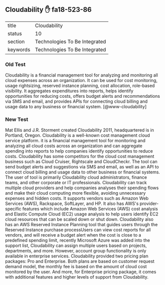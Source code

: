 ## Cloudability :hand: fa18-523-86



|          |                               |
| -------- | ----------------------------- |
| title    | Cloudability                  | 
| status   | 10                            |
| section  | Technologies To Be Integrated |
| keywords | Technologies To Be Integrated |

### Old Test

Cloudability is a financial management tool for analyzing and
monitoring all cloud expenses across an organization. It can be used
for cost monitoring, usage rightsizing, reserved instance planning,
cost allocation, role-based visibility. It aggregates expenditures
into reports, helps identify opportunities for reducing costs, offers
budget alerts and recommendations via SMS and email, and provides APIs
for connecting cloud billing and usage data to any business or
financial system. [@www-cloudability]


### New Test

Mat Ellis and J.R. Storment created Cloudability 2011, headquartered is in Portland, Oregon. 
Cloudability is a well-known cost management cloud service platform. it is a financial management tool for monitoring and analyzing all cloud costs across an organization and can aggregate spending into reports to help companies identify opportunities to reduce costs. Cloudability has some competitors for the cloud cost management business such as Cloud Cruiser, Rightscale and CloudCheckr. 
The tool can send budget alerts and suggestions via SMS and email, as well as an API to connect cloud billing and usage data to other business or financial systems. The user of tool is primarily Cloudability cloud administrators, finance teams, and other corporate or IT professionals.
Cloudability can track multiple cloud providers and help companies analyses their spending flows and make their cloud computing more flexible, avoiding unnecessary expenses and hidden costs. It supports vendors such as Amazon Web Services (AWS), Rackspace, SoftLayer, and HP. It also has AWS's provider-specific features which include Amazon Web Services (AWS) cost analysis and Elastic Compute Cloud (EC2) usage analysis to help users identify EC2 cloud resources that can be scaled down or shut down. Cloudability also has an AWS Reserved Instance Planning tool that guides users through the Reserved Instance purchase processUsers can view cost reports for all vendors, and will receive a budget alert when the cost is close to a predefined spending limit, recently Microsoft Azure was added into the support list, Cloudability can assign multiple users based on projects, departments, and more. However, account group functionality is only available in enterprise services.
Cloudability provided two pricing plan packages: Pro and Enterprise. Both plans are based on customer request demand model, the monthly fee is based on the amount of cloud cost monitored by the user. And more, for Enterprise pricing package, it comes with additional features and higher levels of support from Cloudability.
